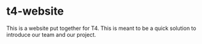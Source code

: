 t4-website
==========

This is a website put together for T4. This is meant to be a quick solution to introduce our team and our project.
